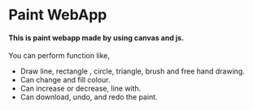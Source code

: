 # Paint WebApp
#### This is paint webapp made by using canvas and js.
You can perform function like,
* Draw line, rectangle , circle, triangle, brush and free hand drawing.
* Can change and fill colour.
* Can increase or decrease, line with.
* Can download, undo, and redo the paint.
